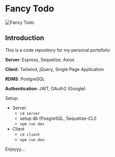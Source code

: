 # Fancy Todo

![Fancy Todo](https://i.imgur.com/o7Xrq0B.jpg)

## Introduction
This is a code repository for my personal portofolio

**Server**: Express, Sequelize, Axios

**Client**: Tailwind, jQuery, Single Page Application

**RDMS**: PostgreSQL

**Authentication**: JWT, OAuth2 (Google)

Setup:
- Server
  - ```cd server```
  - setup db (PosgreSQL, Sequelize-CLI)
  - ```npm run dev```
- Client
  - ```cd client```
  - ```npm run dev```

Enjoyyy...
